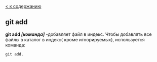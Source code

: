 [<  к содержанию](./readme.md)

## git add

**git add *[команда]*** -добавляет файл в индекс.
Чтобы добавлять все файлы в каталог в индекс( кроме игнорируемых), используется команда:


```bash=
git add.
```